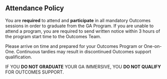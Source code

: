 ## Attendance Policy

You are **required** to attend and **participate** in all mandatory Outcomes sessions in order to graduate from the GA Program. If you are unable to attend a program, you are required to send written notice within 3 hours of the program start time to the Outcomes Team.   

Please arrive on time and prepared for your Outcomes Program or One-on-One. Continuous tardies may result in discontinued Outcomes support qualification. 

IF YOU **DO NOT GRADUATE** YOUR GA IMMERSIVE, YOU **DO NOT QUALIFY** FOR OUTCOMES SUPPORT.
